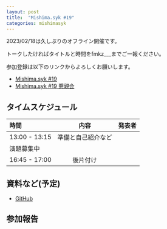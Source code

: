 ```yaml
---
layout: post
title:  "Mishima.syk #19"
categories: mishimasyk
---
```


2023/02/18は久しぶりのオフライン開催です。

トークしたければタイトルと時間をfmkz___までご一報ください。

参加登録は以下のリンクからよろしくお願いします。

- [Mishima.syk #19](https://connpass.com/event/162761/)
- [Mishima.syk #19 懇親会](https://connpass.com/event/269377/)

## タイムスケジュール

| 時間 | 内容| 発表者 |
|:------------ |:--------------:| ------------:|
|13:00 - 13:15|準備と自己紹介など||
|演題募集中|||
|16:45 - 17:00|後片付け||

## 資料など(予定)

- [GitHub](https://github.com/Mishima-syk/19)

## 参加報告

